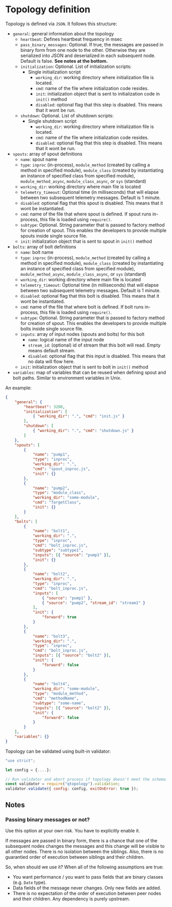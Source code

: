 # Topology definition

Topology is defined via `JSON`. It follows this structure:

- `general`: general information about the topology
    - `heartbeat`: Defines heartbeat frequency in msec
    - `pass_binary_messages`: Optional. If true, the messages are passed in binary form from one node to the other. Otherwise they are serialized into JSON and deserialized in each subsequent node. Default is false. **See notes at the bottom.**
    - `initialization`: Optional. List of initialization scripts:
        - Single initialization script
            - `working_dir`: working directory where initialization file is located.
            - `cmd`: name of the file where initialization code resides.
            - `init`: initialization object that is sent to initialization code in `init()` method
            - `disabled`: optional flag that this step is disabled. This means that it wont be run.
    - `shutdown`: Optional. List of shutdown scripts:
        - Single shutdown script
            - `working_dir`: working directory where initialization file is located.
            - `cmd`: name of the file where initialization code resides.
            - `disabled`: optional flag that this step is disabled. This means that it wont be run.
- `spouts`: array of spout definitions
    - `name`: spout name
    - `type`: `inproc` (in-process), `module_method` (created by calling a method in specified module), `module_class` (created by instantiating an instance of specified class from specified module), `module_method_async`, `module_class_async`, or `sys` (standard)
    - `working_dir`: working directory where main file is located
    - `telemetry_timeout`: Optional time (in milliseconds) that will elapse between two subsequent telemetry messages. Default is 1 minute.
    - `disabled`: optional flag that this spout is disabled. This means that it wont be instantiated.
    - `cmd`: name of the file that where spout is defined. If spout runs in-process, this file is loaded using `require()`.
    - `subtype`: Optional. String parameter that is passed to factory method for creation of spout. This enables the developers to provide multiple spouts inside single source file.
    - `init`: initialization object that is sent to spout in `init()` method
- `bolts`: array of bolt definitions
    - `name`: bolt name
    - `type`: `inproc` (in-process), `module_method` (created by calling a method in specified module), `module_class` (created by instantiating an instance of specified class from specified module), `module_method_async`, `module_class_async`, or `sys` (standard)
    - `working_dir`: working directory where main file is located
    - `telemetry_timeout`: Optional time (in milliseconds) that will elapse between two subsequent telemetry messages. Default is 1 minute.
    - `disabled`: optional flag that this bolt is disabled. This means that it wont be instantiated.
    - `cmd`: name of the file that where bolt is defined. If bolt runs in-process, this file is loaded using `require()`.
    - `subtype`: Optional. String parameter that is passed to factory method for creation of spout. This enables the developers to provide multiple bolts inside single source file.
    - `inputs`: array of input nodes (spouts and bolts) for this bolt
        - `name`: logical name of the input node
        - `stream_id`: (optional) id of stream that this bolt will read. Empty means default stream.
        - `disabled`: optional flag that this input is disabled. This means that no data will flow here.
    - `init`: initialization object that is sent to bolt in `init()` method
- `variables`: map of variables that can be reused when defining spout and bolt paths. Similar to environment variables in Unix.

An example:

```````````json
{
    "general": {
        "heartbeat": 3200,
        "initialization": [
            { "working_dir": ".", "cmd": "init.js" }
        ],
        "shutdown": [
            { "working_dir": ".", "cmd": "shutdown.js" }
        ]
    },
    "spouts": [
        {
            "name": "pump1",
            "type": "inproc",
            "working_dir": ".",
            "cmd": "spout_inproc.js",
            "init": {}
        },
        {
            "name": "pump2",
            "type": "module_class",
            "working_dir": "some-module",
            "cmd": "TargetClass",
            "init": {}
        }
    ],
    "bolts": [
        {
            "name": "bolt1",
            "working_dir": ".",
            "type": "inproc",
            "cmd": "bolt_inproc.js",
            "subtype": "subtype1",
            "inputs": [{ "source": "pump1" }],
            "init": {}
        },
        {
            "name": "bolt2",
            "working_dir": ".",
            "type": "inproc",
            "cmd": "bolt_inproc.js",
            "inputs": [
                { "source": "pump1" },
                { "source": "pump2", "stream_id": "stream1" }
            ],
            "init": {
                "forward": true
            }
        },
        {
            "name": "bolt3",
            "working_dir": ".",
            "type": "inproc",
            "cmd": "bolt_inproc.js",
            "inputs": [{ "source": "bolt2" }],
            "init": {
                "forward": false
            }
        },
        {
            "name": "bolt4",
            "working_dir": "some-module",
            "type": "module_method",
            "cmd": "methodName",
            "subtype": "some-name",
            "inputs": [{ "source": "bolt2" }],
            "init": {
                "forward": false
            }
        }
    ],
    "variables": {}
}
```````````

Topology can be validated using built-in validator:

``````````javascript
"use strict";

let config = {....};

// Run validator and abort process if topology doesn't meet the schema.
const validator = require("qtopology").validation;
validator.validate({ config: config, exitOnError: true });
``````````

## Notes

### Passing binary messages or not?

Use this option at your own risk. You have to explicitly enable it.

If messages are passed in binary form, there is a chance that one of the subsequent nodes changes the messages and this change will be visible to all other nodes. There is no isolation between the siblings. Also, there is no guarantied order of execution between siblings and their children.

So, when should we use it? When all of the following assumptions are true:

- You want performance / you want to pass fields that are binary classes (e.g. `Date` type).
- Data fields of the message never changes. Only new fields are added.
- There is no expectation of the order of execution between peer nodes and their children. Any dependency is purely upstream.
